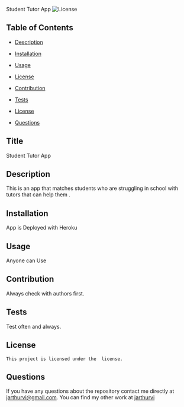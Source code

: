 Student Tutor App 
  ![License](https://img.shields.io/badge/License--blue.svg)
  ## Table of Contents

  * [Description](#description)

  * [Installation](#installation)

  * [Usage](#usage)

 * [License](#license) 

  * [Contribution](#contribution)

  * [Tests](#tests)

  * [License](#license)

  * [Questions](#questions)


## Title
Student Tutor App 

## Description
This is an app that matches students who are struggling in school with tutors that can help them . 

## Installation
App is Deployed with Heroku 

## Usage 
Anyone can Use

## Contribution
Always check with authors first.

## Tests
Test often and always. 

## License
    This project is licensed under the  license.


## Questions 

If you have any questions about the repository contact me directly at jarthurvi@gmail.com.
You can find my other work at [jarthurvi](https://github.com/jarthurvi/)